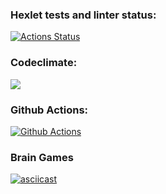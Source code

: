 ### Hexlet tests and linter status:
[![Actions Status](https://github.com/mmolostvova/frontend-project-lvl1/workflows/hexlet-check/badge.svg)](https://github.com/mmolostvova/frontend-project-lvl1/actions)

### Codeclimate:
<a href="https://codeclimate.com/github/codeclimate/codeclimate/maintainability"><img src="https://api.codeclimate.com/v1/badges/a99a88d28ad37a79dbf6/maintainability" /></a>

### Github Actions:
[![Github Actions](https://github.com/mmolostvova/frontend-project-lvl1/workflows/linter.yml/badge.svg)](https://github.com/mmolostvova/frontend-project-lvl1/actions)
### Brain Games
[![asciicast](https://asciinema.org/a/U6dQ3duHxOD0HNie7DbbdTDDw.svg)](https://asciinema.org/a/U6dQ3duHxOD0HNie7DbbdTDDw)
